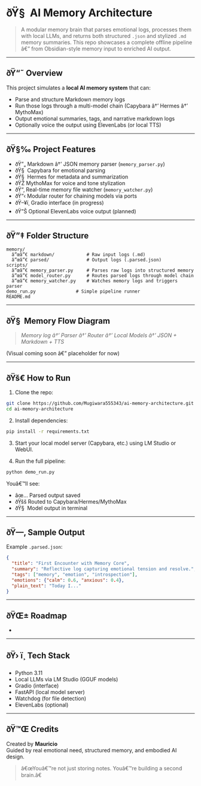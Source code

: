 # ðŸ§  AI Memory Architecture

> A modular memory brain that parses emotional logs, processes them with local LLMs, and returns both structured `.json` and stylized `.md` memory summaries. This repo showcases a complete offline pipeline â€” from Obsidian-style memory input to enriched AI output.

---

## ðŸ“˜ Overview

This project simulates a **local AI memory system** that can:

- Parse and structure Markdown memory logs
- Run those logs through a multi-model chain (Capybara â†’ Hermes â†’ MythoMax)
- Output emotional summaries, tags, and narrative markdown logs
- Optionally voice the output using ElevenLabs (or local TTS)

---

## ðŸ§‰ Project Features

- ðŸ”„ Markdown â†’ JSON memory parser (`memory_parser.py`)
- ðŸ§  Capybara for emotional parsing
- ðŸ§  Hermes for metadata and summarization
- ðŸŽ­ MythoMax for voice and tone stylization
- ðŸ“‚ Real-time memory file watcher (`memory_watcher.py`)
- ðŸ“‹ Modular router for chaining models via ports
- ðŸ–¥ï¸ Gradio interface (in progress)
- ðŸ”Š Optional ElevenLabs voice output (planned)

---

## ðŸ”‡ Folder Structure

```
memory/
  â”œâ”€ markdown/            # Raw input logs (.md)
  â”œâ”€ parsed/              # Output logs (.parsed.json)
scripts/
  â”œâ”€ memory_parser.py     # Parses raw logs into structured memory
  â”œâ”€ model_router.py      # Routes parsed logs through model chain
  â”œâ”€ memory_watcher.py    # Watches memory logs and triggers parser
demo_run.py               # Simple pipeline runner
README.md
```

---

## ðŸ§  Memory Flow Diagram

>

> *Memory log â†’ Parser â†’ Router â†’ Local Models â†’ JSON + Markdown + TTS*

(Visual coming soon â€” placeholder for now)

---

## ðŸš€ How to Run

1. Clone the repo:

```bash
git clone https://github.com/Mugiwara555343/ai-memory-architecture.git
cd ai-memory-architecture
```

2. Install dependencies:

```bash
pip install -r requirements.txt
```

3. Start your local model server (Capybara, etc.) using LM Studio or WebUI.

4. Run the full pipeline:

```bash
python demo_run.py
```

Youâ€™ll see:

- âœ… Parsed output saved
- ðŸšš Routed to Capybara/Hermes/MythoMax
- ðŸ§  Model output in terminal

---

## ðŸ—‚ Sample Output

Example `.parsed.json`:

```json
{
  "title": "First Encounter with Memory Core",
  "summary": "Reflective log capturing emotional tension and resolve.",
  "tags": ["memory", "emotion", "introspection"],
  "emotions": {"calm": 0.6, "anxious": 0.4},
  "plain_text": "Today I..."
}
```

---

## ðŸŒ± Roadmap

-

---

## ðŸ› ï¸ Tech Stack

- Python 3.11
- Local LLMs via LM Studio (GGUF models)
- Gradio (interface)
- FastAPI (local model server)
- Watchdog (for file detection)
- ElevenLabs (optional)

---

## ðŸ™Œ Credits

Created by **Mauricio**\
Guided by real emotional need, structured memory, and embodied AI design.

> â€œYouâ€™re not just storing notes. Youâ€™re building a second brain.â€

